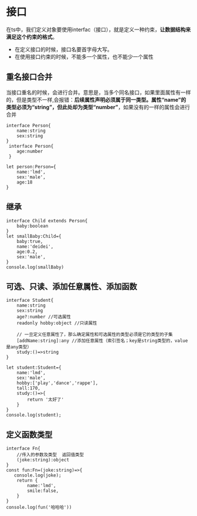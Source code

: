 # 接口
在ts中，我们定义对象要使用interfac（接口），就是定义一种约束，**让数据结构来满足这个约束的格式**。  
- 在定义接口的时候，接口名要首字母大写。
- 在使用接口约束的时候，不能多一个属性，也不能少一个属性

## 重名接口合并
当接口重名的时候，会进行合并。意思是，当多个同名接口，如果里面属性有一样的，但是类型不一样,会报错：**后续属性声明必须属于同一类型。属性“name”的类型必须为“string”，但此处却为类型“number”**，如果没有的一样的属性会进行合并

```
interface Person{
    name:string
    sex:string
}
 interface Person{
    age:number
 }

let person:Person={
    name:'lmd',
    sex:'male',
    age:18
}
```
## 继承
```
interface Child extends Person{
    baby:boolean
}
let smallBaby:Child={
    baby:true,
    name:'deidei',
    age:0.2,
    sex:'male',
}
console.log(smallBaby)
```

## 可选、只读、添加任意属性、添加函数
```
interface Student{
    name:string
    sex:string
    age?:number //可选属性
    readonly hobby:object //只读属性

    // 一旦定义任意属性了，那么确定属性和可选属性的类型必须是它的类型的子集
    [addName:string]:any //添加任意属性（索引签名；key是string类型的，value是any类型）
    study:()=>string
}

let student:Student={
    name:'lmd',
    sex:'male',
    hobby:['play','dance','rappe'],
    tall:170,
    study:()=>{
        return '太好了'
    }
}
console.log(student);
```

## 定义函数类型
```
interface Fn{
    //传入的参数及类型  返回值类型
    (joke:string):object
}
const fun:Fn=(joke:string)=>{
   console.log(joke);
    return {
        name:'lmd',
        smile:false,
    }
}
console.log(fun('哈哈哈'))
```
